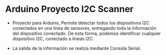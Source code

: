 # Arduino Proyecto I2C Scanner

- Proyecto para Arduino, Permite detectar todos los dispositivos I2C conectados en una línea de sensores, entregando toda la información del dispositivo conectado. De esta forma, podemos identificar cualquier dispositivo I2C, conectado a líneas I2C.

- La salida de la información se realiza mediante Consola Serial.
